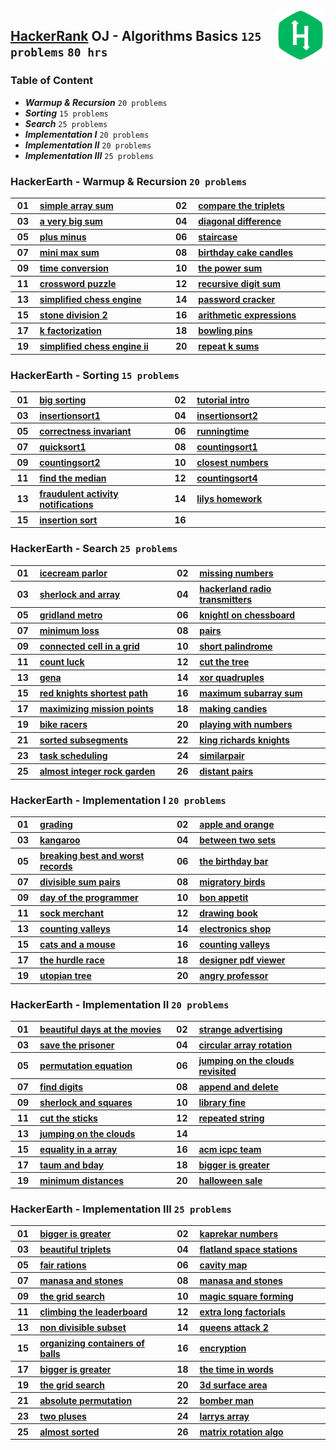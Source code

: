 <img align="right" width="80" src="/logos/hackerrank.jpg">

## [HackerRank](https://www.hackerrank.com/) OJ - Algorithms Basics `125 problems` `80 hrs`

### Table of Content

- ***Warmup & Recursion*** `20 problems`
- ***Sorting*** `15 problems`
- ***Search*** `25 problems`
- ***Implementation I*** `20 problems`
- ***Implementation II*** `20 problems`
- ***Implementation III*** `25 problems`

### HackerEarth - Warmup & Recursion `20 problems`

<table>
    <tbody>
        <tr>
<th align="center" width="50px">01</th><th align="left" width="550px"><a href="https://www.hackerrank.com/challenges/simple-array-sum/problem">simple array sum</a></th>
<th align="center" width="50px">02</th><th align="left" width="550px"><a href="https://www.hackerrank.com/challenges/compare-the-triplets/problem">compare the triplets</a></th>
        </tr>
        <tr>
<th align="center" width="50px">03</th><th align="left" width="550px"><a href="https://www.hackerrank.com/challenges/a-very-big-sum/problem">a very big sum</a></th>
<th align="center" width="50px">04</th><th align="left" width="550px"><a href="https://www.hackerrank.com/challenges/diagonal-difference/problem">diagonal difference</a></th>
        </tr>
        <tr>
<th align="center" width="50px">05</th><th align="left" width="550px"><a href="https://www.hackerrank.com/challenges/plus-minus/problem">plus minus</a></th>
<th align="center" width="50px">06</th><th align="left" width="550px"><a href="https://www.hackerrank.com/challenges/staircase/problem">staircase</a></th>
        </tr>
        <tr>
<th align="center" width="50px">07</th><th align="left" width="550px"><a href="https://www.hackerrank.com/challenges/mini-max-sum/problem">mini max sum</a></th>
<th align="center" width="50px">08</th><th align="left" width="550px"><a href="https://www.hackerrank.com/challenges/birthday-cake-candles/problem">birthday cake candles</a></th>
        </tr>
        <tr>
<th align="center" width="50px">09</th><th align="left" width="550px"><a href="https://www.hackerrank.com/challenges/time-conversion/problem">time conversion</a></th>
<th align="center" width="50px">10</th><th align="left" width="550px"><a href="https://www.hackerrank.com/challenges/the-power-sum/problem">the power sum</a></th>
        </tr>
        <tr>
<th align="center" width="50px">11</th><th align="left" width="550px"><a href="https://www.hackerrank.com/challenges/crossword-puzzle/problem">crossword puzzle</a></th>
<th align="center" width="50px">12</th><th align="left" width="550px"><a href="https://www.hackerrank.com/challenges/recursive-digit-sum/problem">recursive digit sum</a></th>
        </tr>
        <tr>
<th align="center" width="50px">13</th><th align="left" width="550px"><a href="https://www.hackerrank.com/challenges/simplified-chess-engine/problem">simplified chess engine</a></th>
<th align="center" width="50px">14</th><th align="left" width="550px"><a href="https://www.hackerrank.com/challenges/password-cracker/problem">password cracker</a></th>
        </tr>
        <tr>
<th align="center" width="50px">15</th><th align="left" width="550px"><a href="https://www.hackerrank.com/challenges/stone-division-2/problem">stone division 2</a></th>
<th align="center" width="50px">16</th><th align="left" width="550px"><a href="https://www.hackerrank.com/challenges/arithmetic-expressions/problem">arithmetic expressions</a></th>
        </tr>
        <tr>
<th align="center" width="50px">17</th><th align="left" width="550px"><a href="https://www.hackerrank.com/challenges/k-factorization/problem">k factorization</a></th>
<th align="center" width="50px">18</th><th align="left" width="550px"><a href="https://www.hackerrank.com/challenges/bowling-pins/problem">bowling pins</a></th>
        </tr>
        <tr>
<th align="center" width="50px">19</th><th align="left" width="550px"><a href="https://www.hackerrank.com/challenges/simplified-chess-engine-ii/problem">simplified chess engine ii</a></th>
<th align="center" width="50px">20</th><th align="left" width="550px"><a href="https://www.hackerrank.com/challenges/repeat-k-sums/problem">repeat k sums</a></th>
        </tr>
    </tbody>
</table>

### HackerEarth - Sorting `15 problems`

<table>
    <tbody>
        <tr>
<th align="center" width="50px">01</th><th align="left" width="550px"><a href="https://www.hackerrank.com/challenges/big-sorting/problem">big sorting</a></th>
<th align="center" width="50px">02</th><th align="left" width="550px"><a href="https://www.hackerrank.com/challenges/tutorial-intro/problem">tutorial intro</a></th>
        </tr>
        <tr>
<th align="center" width="50px">03</th><th align="left" width="550px"><a href="https://www.hackerrank.com/challenges/insertionsort1/problem">insertionsort1</a></th>
<th align="center" width="50px">04</th><th align="left" width="550px"><a href="https://www.hackerrank.com/challenges/insertionsort2/problem">insertionsort2</a></th>
        </tr>
        <tr>
<th align="center" width="50px">05</th><th align="left" width="550px"><a href="https://www.hackerrank.com/challenges/correctness-invariant/problem">correctness invariant</a></th>
<th align="center" width="50px">06</th><th align="left" width="550px"><a href="https://www.hackerrank.com/challenges/runningtime/problem">runningtime</a></th>
        </tr>
        <tr>
<th align="center" width="50px">07</th><th align="left" width="550px"><a href="https://www.hackerrank.com/challenges/quicksort1/problem">quicksort1</a></th>
<th align="center" width="50px">08</th><th align="left" width="550px"><a href="https://www.hackerrank.com/challenges/countingsort1/problem">countingsort1</a></th>
        </tr>
        <tr>
<th align="center" width="50px">09</th><th align="left" width="550px"><a href="https://www.hackerrank.com/challenges/countingsort2/problem">countingsort2</a></th>
<th align="center" width="50px">10</th><th align="left" width="550px"><a href="https://www.hackerrank.com/challenges/closest-numbers/problem">closest numbers</a></th>
        </tr>
        <tr>
<th align="center" width="50px">11</th><th align="left" width="550px"><a href="https://www.hackerrank.com/challenges/find-the-median/problem">find the median</a></th>
<th align="center" width="50px">12</th><th align="left" width="550px"><a href="https://www.hackerrank.com/challenges/countingsort4/problem">countingsort4</a></th>
        </tr>
        <tr>
<th align="center" width="50px">13</th><th align="left" width="550px"><a href="https://www.hackerrank.com/challenges/fraudulent-activity-notifications/problem">fraudulent activity notifications</a></th>
<th align="center" width="50px">14</th><th align="left" width="550px"><a href="https://www.hackerrank.com/challenges/lilys-homework/problem">lilys homework</a></th>
        </tr>
        <tr>
<th align="center" width="50px">15</th><th align="left" width="550px"><a href="https://www.hackerrank.com/challenges/insertion-sort/problem">insertion sort</a></th>
<th align="center" width="50px">16</th><th align="left" width="550px"><a href=""></a></th>
        </tr>
    </tbody>
</table>

### HackerEarth - Search `25 problems`

<table>
    <tbody>
        <tr>
<th align="center" width="50px">01</th><th align="left" width="550px"><a href="https://www.hackerrank.com/challenges/icecream-parlor/problem">icecream parlor</a></th>
<th align="center" width="50px">02</th><th align="left" width="550px"><a href="https://www.hackerrank.com/challenges/missing-numbers/problem">missing numbers</a></th>
        </tr>
        <tr>
<th align="center" width="50px">03</th><th align="left" width="550px"><a href="https://www.hackerrank.com/challenges/sherlock-and-array/problem">sherlock and array</a></th>
<th align="center" width="50px">04</th><th align="left" width="550px"><a href="https://www.hackerrank.com/challenges/hackerland-radio-transmitters/problem">hackerland radio transmitters</a></th>
        </tr>
        <tr>
<th align="center" width="50px">05</th><th align="left" width="550px"><a href="https://www.hackerrank.com/challenges/gridland-metro/problem">gridland metro</a></th>
<th align="center" width="50px">06</th><th align="left" width="550px"><a href="https://www.hackerrank.com/challenges/knightl-on-chessboard/problem">knightl on chessboard</a></th>
        </tr>
        <tr>
<th align="center" width="50px">07</th><th align="left" width="550px"><a href="https://www.hackerrank.com/challenges/minimum-loss/problem">minimum loss</a></th>
<th align="center" width="50px">08</th><th align="left" width="550px"><a href="https://www.hackerrank.com/challenges/pairs/problem">pairs</a></th>
        </tr>
        <tr>
<th align="center" width="50px">09</th><th align="left" width="550px"><a href="https://www.hackerrank.com/challenges/connected-cell-in-a-grid/problem">connected cell in a grid</a></th>
<th align="center" width="50px">10</th><th align="left" width="550px"><a href="https://www.hackerrank.com/challenges/short-palindrome/problem">short palindrome</a></th>
        </tr>
        <tr>
<th align="center" width="50px">11</th><th align="left" width="550px"><a href="https://www.hackerrank.com/challenges/count-luck/problem">count luck</a></th>
<th align="center" width="50px">12</th><th align="left" width="550px"><a href="https://www.hackerrank.com/challenges/cut-the-tree/problem">cut the tree</a></th>
        </tr>
        <tr>
<th align="center" width="50px">13</th><th align="left" width="550px"><a href="https://www.hackerrank.com/challenges/gena/problem">gena</a></th>
<th align="center" width="50px">14</th><th align="left" width="550px"><a href="https://www.hackerrank.com/challenges/xor-quadruples/problem">xor quadruples</a></th>
        </tr>
        <tr>
<th align="center" width="50px">15</th><th align="left" width="550px"><a href="https://www.hackerrank.com/challenges/red-knights-shortest-path/problem">red knights shortest path</a></th>
<th align="center" width="50px">16</th><th align="left" width="550px"><a href="https://www.hackerrank.com/challenges/maximum-subarray-sum/problem">maximum subarray sum</a></th>
        </tr>
        <tr>
<th align="center" width="50px">17</th><th align="left" width="550px"><a href="https://www.hackerrank.com/challenges/maximizing-mission-points/problem">maximizing mission points</a></th>
<th align="center" width="50px">18</th><th align="left" width="550px"><a href="https://www.hackerrank.com/challenges/making-candies/problem">making candies</a></th>
        </tr>
        <tr>
<th align="center" width="50px">19</th><th align="left" width="550px"><a href="https://www.hackerrank.com/challenges/bike-racers/problem">bike racers</a></th>
<th align="center" width="50px">20</th><th align="left" width="550px"><a href="https://www.hackerrank.com/challenges/playing-with-numbers/problem">playing with numbers</a></th>
        </tr>
        <tr>
<th align="center" width="50px">21</th><th align="left" width="550px"><a href="https://www.hackerrank.com/challenges/sorted-subsegments/problem">sorted subsegments</a></th>
<th align="center" width="50px">22</th><th align="left" width="550px"><a href="https://www.hackerrank.com/challenges/king-richards-knights/problem">king richards knights</a></th>
        </tr>
        <tr>
<th align="center" width="50px">23</th><th align="left" width="550px"><a href="https://www.hackerrank.com/challenges/task-scheduling/problem">task scheduling</a></th>
<th align="center" width="50px">24</th><th align="left" width="550px"><a href="https://www.hackerrank.com/challenges/similarpair/problem">similarpair</a></th>
        </tr>
        <tr>
<th align="center" width="50px">25</th><th align="left" width="550px"><a href="https://www.hackerrank.com/challenges/almost-integer-rock-garden/problem">almost integer rock garden</a></th>
<th align="center" width="50px">26</th><th align="left" width="550px"><a href="https://www.hackerrank.com/challenges/distant-pairs/problem">distant pairs</a></th>
        </tr>
    </tbody>
</table>

### HackerEarth - Implementation I `20 problems`

<table>
    <tbody>
        <tr>
<th align="center" width="50px">01</th><th align="left" width="550px"><a href="https://www.hackerrank.com/challenges/grading/problem">grading</a></th>
<th align="center" width="50px">02</th><th align="left" width="550px"><a href="https://www.hackerrank.com/challenges/apple-and-orange/problem">apple and orange</a></th>
        </tr>
        <tr>
<th align="center" width="50px">03</th><th align="left" width="550px"><a href="https://www.hackerrank.com/challenges/kangaroo/problem">kangaroo</a></th>
<th align="center" width="50px">04</th><th align="left" width="550px"><a href="https://www.hackerrank.com/challenges/between-two-sets/problem">between two sets</a></th>
        </tr>
        <tr>
<th align="center" width="50px">05</th><th align="left" width="550px"><a href="https://www.hackerrank.com/challenges/breaking-best-and-worst-records/problem">breaking best and worst records</a></th>
<th align="center" width="50px">06</th><th align="left" width="550px"><a href="https://www.hackerrank.com/challenges/the-birthday-bar/problem">the birthday bar</a></th>
        </tr>
        <tr>
<th align="center" width="50px">07</th><th align="left" width="550px"><a href="https://www.hackerrank.com/challenges/divisible-sum-pairs/problem">divisible sum pairs</a></th>
<th align="center" width="50px">08</th><th align="left" width="550px"><a href="https://www.hackerrank.com/challenges/migratory-birds/problem">migratory birds</a></th>
        </tr>
        <tr>
<th align="center" width="50px">09</th><th align="left" width="550px"><a href="https://www.hackerrank.com/challenges/day-of-the-programmer/problem">day of the programmer</a></th>
<th align="center" width="50px">10</th><th align="left" width="550px"><a href="https://www.hackerrank.com/challenges/bon-appetit/problem">bon appetit</a></th>
        </tr>
        <tr>
<th align="center" width="50px">11</th><th align="left" width="550px"><a href="https://www.hackerrank.com/challenges/sock-merchant/problem">sock merchant</a></th>
<th align="center" width="50px">12</th><th align="left" width="550px"><a href="https://www.hackerrank.com/challenges/drawing-book/problem">drawing book</a></th>
        </tr>
        <tr>
<th align="center" width="50px">13</th><th align="left" width="550px"><a href="https://www.hackerrank.com/challenges/counting-valleys/problem">counting valleys</a></th>
<th align="center" width="50px">14</th><th align="left" width="550px"><a href="https://www.hackerrank.com/challenges/electronics-shop/problem">electronics shop</a></th>
        </tr>
        <tr>
<th align="center" width="50px">15</th><th align="left" width="550px"><a href="https://www.hackerrank.com/challenges/cats-and-a-mouse/problem">cats and a mouse</a></th>
<th align="center" width="50px">16</th><th align="left" width="550px"><a href="https://www.hackerrank.com/challenges/counting-valleys/problem">counting valleys</a></th>
        </tr>
        <tr>
<th align="center" width="50px">17</th><th align="left" width="550px"><a href="https://www.hackerrank.com/challenges/the-hurdle-race/problem">the hurdle race</a></th>
<th align="center" width="50px">18</th><th align="left" width="550px"><a href="https://www.hackerrank.com/challenges/designer-pdf-viewer/problem">designer pdf viewer</a></th>
        </tr>
        <tr>
<th align="center" width="50px">19</th><th align="left" width="550px"><a href="https://www.hackerrank.com/challenges/utopian-tree/problem">utopian tree</a></th>
<th align="center" width="50px">20</th><th align="left" width="550px"><a href="https://www.hackerrank.com/challenges/angry-professor/problem">angry professor</a></th>
        </tr>
    </tbody>
</table>

### HackerEarth - Implementation II `20 problems`

<table>
    <tbody>
        <tr>
<th align="center" width="50px">01</th><th align="left" width="550px"><a href="https://www.hackerrank.com/challenges/beautiful-days-at-the-movies/problem">beautiful days at the movies</a></th>
<th align="center" width="50px">02</th><th align="left" width="550px"><a href="https://www.hackerrank.com/challenges/strange-advertising/problem">strange advertising</a></th>
        </tr>
        <tr>
<th align="center" width="50px">03</th><th align="left" width="550px"><a href="https://www.hackerrank.com/challenges/save-the-prisoner/problem">save the prisoner</a></th>
<th align="center" width="50px">04</th><th align="left" width="550px"><a href="https://www.hackerrank.com/challenges/circular-array-rotation/problem">circular array rotation</a></th>
        </tr>
        <tr>
<th align="center" width="50px">05</th><th align="left" width="550px"><a href="https://www.hackerrank.com/challenges/permutation-equation/problem">permutation equation</a></th>
<th align="center" width="50px">06</th><th align="left" width="550px"><a href="https://www.hackerrank.com/challenges/jumping-on-the-clouds-revisited/problem">jumping on the clouds revisited</a></th>
        </tr>
        <tr>
<th align="center" width="50px">07</th><th align="left" width="550px"><a href="https://www.hackerrank.com/challenges/find-digits/problem">find digits</a></th>
<th align="center" width="50px">08</th><th align="left" width="550px"><a href="https://www.hackerrank.com/challenges/append-and-delete/problem">append and delete</a></th>
        </tr>
        <tr>
<th align="center" width="50px">09</th><th align="left" width="550px"><a href="https://www.hackerrank.com/challenges/sherlock-and-squares/problem">sherlock and squares</a></th>
<th align="center" width="50px">10</th><th align="left" width="550px"><a href="https://www.hackerrank.com/challenges/library-fine/problem">library fine</a></th>
        </tr>
        <tr>
<th align="center" width="50px">11</th><th align="left" width="550px"><a href="https://www.hackerrank.com/challenges/cut-the-sticks/problem">cut the sticks</a></th>
<th align="center" width="50px">12</th><th align="left" width="550px"><a href="https://www.hackerrank.com/challenges/repeated-string/problem">repeated string</a></th>
        </tr>
        <tr>
<th align="center" width="50px">13</th><th align="left" width="550px"><a href="https://www.hackerrank.com/challenges/jumping-on-the-clouds/problem">jumping on the clouds</a></th>
<th align="center" width="50px">14</th><th align="left" width="550px"><a href=""></a></th>
        </tr>
        <tr>
<th align="center" width="50px">15</th><th align="left" width="550px"><a href="https://www.hackerrank.com/challenges/equality-in-a-array/problem">equality in a array</a></th>
<th align="center" width="50px">16</th><th align="left" width="550px"><a href="https://www.hackerrank.com/challenges/acm-icpc-team/problem">acm icpc team</a></th>
        </tr>
        <tr>
<th align="center" width="50px">17</th><th align="left" width="550px"><a href="https://www.hackerrank.com/challenges/taum-and-bday/problem">taum and bday</a></th>
<th align="center" width="50px">18</th><th align="left" width="550px"><a href="https://www.hackerrank.com/challenges/bigger-is-greater/problem">bigger is greater</a></th>
        </tr>
        <tr>
<th align="center" width="50px">19</th><th align="left" width="550px"><a href="https://www.hackerrank.com/challenges/minimum-distances/problem">minimum distances</a></th>
<th align="center" width="50px">20</th><th align="left" width="550px"><a href="https://www.hackerrank.com/challenges/halloween-sale/problem">halloween sale</a></th>
        </tr>
    </tbody>
</table>

### HackerEarth - Implementation III `25 problems`

<table>
    <tbody>
        <tr>
<th align="center" width="50px">01</th><th align="left" width="550px"><a href="https://www.hackerrank.com/challenges/bigger-is-greater/problem">bigger is greater</a></th>
<th align="center" width="50px">02</th><th align="left" width="550px"><a href="https://www.hackerrank.com/challenges/kaprekar-numbers/problem">kaprekar numbers</a></th>
        </tr>
        <tr>
<th align="center" width="50px">03</th><th align="left" width="550px"><a href="https://www.hackerrank.com/challenges/beautiful-triplets/problem">beautiful triplets</a></th>
<th align="center" width="50px">04</th><th align="left" width="550px"><a href="https://www.hackerrank.com/challenges/flatland-space-stations/problem">flatland space stations</a></th>
        </tr>
        <tr>
<th align="center" width="50px">05</th><th align="left" width="550px"><a href="https://www.hackerrank.com/challenges/fair-rations/problem">fair rations</a></th>
<th align="center" width="50px">06</th><th align="left" width="550px"><a href="https://www.hackerrank.com/challenges/cavity-map/problem">cavity map</a></th>
        </tr>
        <tr>
<th align="center" width="50px">07</th><th align="left" width="550px"><a href="https://www.hackerrank.com/challenges/manasa-and-stones/problem">manasa and stones</a></th>
<th align="center" width="50px">08</th><th align="left" width="550px"><a href="https://www.hackerrank.com/challenges/manasa-and-stones/problem">manasa and stones</a></th>
        </tr>
        <tr>
<th align="center" width="50px">09</th><th align="left" width="550px"><a href="https://www.hackerrank.com/challenges/the-grid-search/problem">the grid search</a></th>
<th align="center" width="50px">10</th><th align="left" width="550px"><a href="https://www.hackerrank.com/challenges/magic-square-forming/problem">magic square forming</a></th>
        </tr>
        <tr>
<th align="center" width="50px">11</th><th align="left" width="550px"><a href="https://www.hackerrank.com/challenges/climbing-the-leaderboard/problem">climbing the leaderboard</a></th>
<th align="center" width="50px">12</th><th align="left" width="550px"><a href="https://www.hackerrank.com/challenges/extra-long-factorials/problem">extra long factorials</a></th>
        </tr>
        <tr>
<th align="center" width="50px">13</th><th align="left" width="550px"><a href="https://www.hackerrank.com/challenges/non-divisible-subset/problem">non divisible subset</a></th>
<th align="center" width="50px">14</th><th align="left" width="550px"><a href="https://www.hackerrank.com/challenges/queens-attack-2/problem">queens attack 2</a></th>
        </tr>
        <tr>
<th align="center" width="50px">15</th><th align="left" width="550px"><a href="https://www.hackerrank.com/challenges/organizing-containers-of-balls/problem">organizing containers of balls</a></th>
<th align="center" width="50px">16</th><th align="left" width="550px"><a href="https://www.hackerrank.com/challenges/encryption/problem">encryption</a></th>
        </tr>
        <tr>
<th align="center" width="50px">17</th><th align="left" width="550px"><a href="https://www.hackerrank.com/challenges/bigger-is-greater/problem">bigger is greater</a></th>
<th align="center" width="50px">18</th><th align="left" width="550px"><a href="https://www.hackerrank.com/challenges/the-time-in-words/problem">the time in words</a></th>
        </tr>
        <tr>
<th align="center" width="50px">19</th><th align="left" width="550px"><a href="https://www.hackerrank.com/challenges/the-grid-search/problem">the grid search</a></th>
<th align="center" width="50px">20</th><th align="left" width="550px"><a href="https://www.hackerrank.com/challenges/3d-surface-area/problem">3d surface area</a></th>
        </tr>
        <tr>
<th align="center" width="50px">21</th><th align="left" width="550px"><a href="https://www.hackerrank.com/challenges/absolute-permutation/problem">absolute permutation</a></th>
<th align="center" width="50px">22</th><th align="left" width="550px"><a href="https://www.hackerrank.com/challenges/bomber-man/problem">bomber man</a></th>
        </tr>
        <tr>
<th align="center" width="50px">23</th><th align="left" width="550px"><a href="https://www.hackerrank.com/challenges/two-pluses/problem">two pluses</a></th>
<th align="center" width="50px">24</th><th align="left" width="550px"><a href="https://www.hackerrank.com/challenges/larrys-array/problem">larrys array</a></th>
        </tr>
        <tr>
<th align="center" width="50px">25</th><th align="left" width="550px"><a href="https://www.hackerrank.com/challenges/almost-sorted/problem">almost sorted</a></th>
<th align="center" width="50px">26</th><th align="left" width="550px"><a href="https://www.hackerrank.com/challenges/matrix-rotation-algo/problem">matrix rotation algo</a></th>
        </tr>
    </tbody>
</table>
